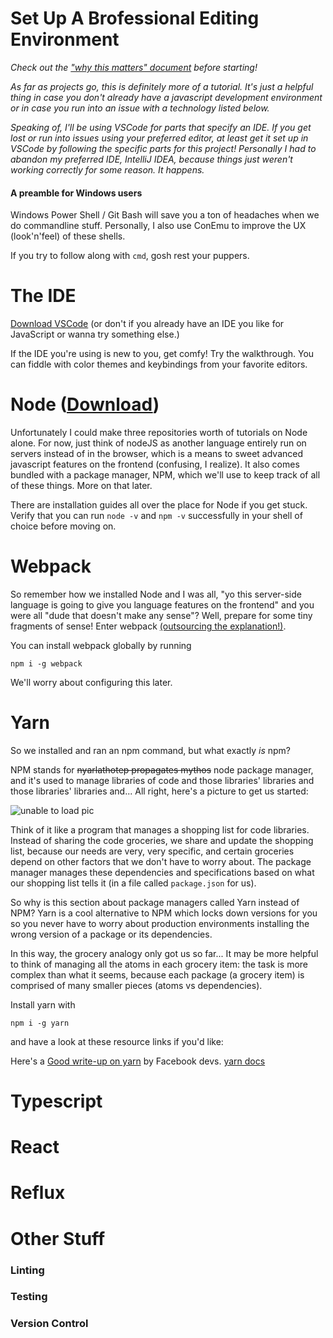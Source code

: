 # Set Up A Brofessional Editing Environment

*Check out the ["why this matters" document](https://github.com/Hypaethral/javascript-projects/blob/master/environment-setup/why-does-this-matter.md) before starting!*

*As far as projects go, this is definitely more of a tutorial. It's just a helpful thing in case you don't already have a javascript development environment or in case you run into an issue with a technology listed below.*

*Speaking of, I'll be using VSCode for parts that specify an IDE.  If you get lost or run into issues using your preferred editor, at least get it set up in VSCode by following the specific parts for this project!  Personally I had to abandon my preferred IDE, IntelliJ IDEA, because things just weren't working correctly for some reason.  It happens.*

#### A preamble for Windows users
Windows Power Shell / Git Bash will save you a ton of headaches when we do commandline stuff. Personally, I also use ConEmu to improve the UX (look'n'feel) of these shells.

If you try to follow along with `cmd`, gosh rest your puppers.

# The IDE
[Download VSCode](https://code.visualstudio.com/Download) (or don't if you already have an IDE you like for JavaScript or wanna try something else.)

If the IDE you're using is new to you, get comfy! Try the walkthrough.  You can fiddle with color themes and keybindings from your favorite editors.

# Node ([Download](https://nodejs.org/en/))
Unfortunately I could make three repositories worth of tutorials on Node alone.  For now, just think of nodeJS as another language entirely run on servers instead of in the browser, which is a means to sweet advanced javascript features on the frontend (confusing, I realize).  It also comes bundled with a package manager, NPM, which we'll use to keep track of all of these things.  More on that later.

There are installation guides all over the place for Node if you get stuck.  Verify that you can run
`node -v` and `npm -v` successfully in your shell of choice before moving on.


# Webpack
So remember how we installed Node and I was all, "yo this server-side language is going to give you language features on the frontend" and you were all "dude that doesn't make any sense"?  Well, prepare for some tiny fragments of sense!  Enter webpack [(outsourcing the explanation!)](https://webpack.js.org/concepts/).

You can install webpack globally by running

`npm i -g webpack`

We'll worry about configuring this later.

# Yarn
So we installed and ran an npm command, but what exactly *is* npm?

NPM stands for ~~nyarlathotep propagates mythos~~ node package manager, and it's used to manage libraries of code and those libraries' libraries and those libraries' libraries and...  All right, here's a picture to get us started:

![unable to load pic](https://github.com/Hypaethral/javascript-projects/blob/master/environment-setup/images/package_managers.png "Worst analogy ever...")

Think of it like a program that manages a shopping list for code libraries. Instead of sharing the code groceries, we share and update the shopping list, because our needs are very, very specific, and certain groceries depend on other factors that we don't have to worry about. The package manager manages these dependencies and specifications based on what our shopping list tells it (in a file called `package.json` for us). 

So why is this section about package managers called Yarn instead of NPM?  Yarn is a cool alternative to NPM which locks down versions for you so you never have to worry about production environments installing the wrong version of a package or its dependencies.

In this way, the grocery analogy only got us so far... It may be more helpful to think of managing all the atoms in each grocery item: the task is more complex than what it seems, because each package (a grocery item) is comprised of many smaller pieces (atoms vs dependencies).


Install yarn with

`npm i -g yarn`

and have a look at these resource links if you'd like:

Here's a [Good write-up on yarn](https://code.facebook.com/posts/1840075619545360) by Facebook devs.
[yarn docs](https://yarnpkg.com/lang/en/docs/)

# Typescript

# React

# Reflux

# Other Stuff

### Linting

### Testing

### Version Control
